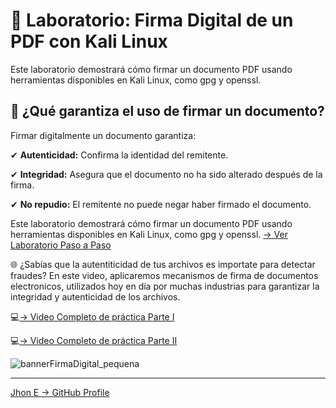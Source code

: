 

# 🔬 Laboratorio: Firma Digital de un PDF con Kali Linux
Este laboratorio demostrará cómo firmar un documento PDF usando herramientas disponibles en Kali Linux, como gpg y openssl. 

## 📌 ¿Qué garantiza el uso de firmar un documento?

Firmar digitalmente un documento garantiza:

✔ **Autenticidad:** Confirma la identidad del remitente.

✔ **Integridad:** Asegura que el documento no ha sido alterado después de la firma.

✔ **No repudio:** El remitente no puede negar haber firmado el documento.

Este laboratorio demostrará cómo firmar un documento PDF usando herramientas disponibles en Kali Linux, como gpg y openssl.
[-> Ver Laboratorio Paso a Paso ](https://github.com/jhoney787813/laboratorio_firma_digitales_pfd_kali_linux/blob/main/laboratorio_paso_a_paso.md)


🌐 ¿Sabías que la autentiticidad de tus archivos es importate para detectar fraudes? En este video, aplicaremos mecanismos de firma de documentos electronicos, utilizados hoy en día por muchas industrias para garantizar la integridad y autenticidad de los archivos. 

💻[-> Video Completo de práctica Parte I](https://youtu.be/0KUAuPT0T2w)

💻[-> Video Completo de práctica Parte II](https://youtu.be/zc03g59H0BQ)

![bannerFirmaDigital_pequena](https://github.com/user-attachments/assets/e324f398-6887-4725-869c-f31ab3a71227)


---
[Jhon E -> GitHub Profile](https://github.com/jhoney787813/)
